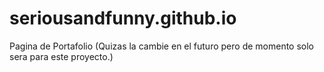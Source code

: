 # seriousandfunny.github.io

Pagina de Portafolio (Quizas la cambie en el futuro pero de momento solo sera para este proyecto.)
